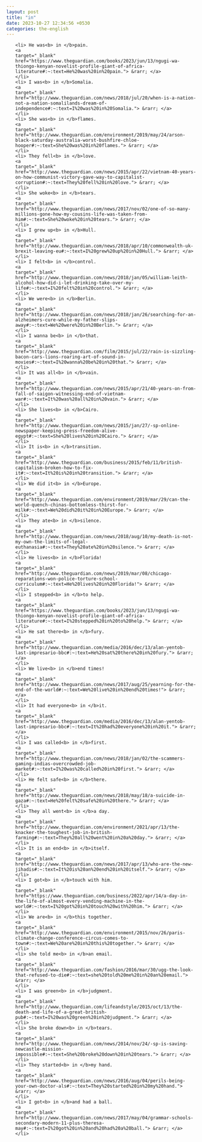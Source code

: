 ```yaml
---
layout: post
title: "in"
date: 2023-10-27 12:34:56 +0530
categories: the-english
---
```

<ol>

    <li> He was<b> in </b>pain.
    <a 
    target="_blank" 
    href="https://www.theguardian.com/books/2023/jun/13/ngugi-wa-thiongo-kenyan-novelist-profile-giant-of-africa-literature#:~:text=He%20was%20in%20pain."> &rarr; </a>
    </li>
    <li> I was<b> in </b>Somalia.
    <a 
    target="_blank" 
    href="http://www.theguardian.com/news/2018/jul/20/when-is-a-nation-not-a-nation-somalilands-dream-of-independence#:~:text=I%20was%20in%20Somalia."> &rarr; </a>
    </li>
    <li> She was<b> in </b>flames.
    <a 
    target="_blank" 
    href="http://www.theguardian.com/environment/2019/may/24/arson-black-saturday-australia-worst-bushfire-chloe-hooper#:~:text=She%20was%20in%20flames."> &rarr; </a>
    </li>
    <li> They fell<b> in </b>love.
    <a 
    target="_blank" 
    href="http://www.theguardian.com/news/2015/apr/22/vietnam-40-years-on-how-communist-victory-gave-way-to-capitalist-corruption#:~:text=They%20fell%20in%20love."> &rarr; </a>
    </li>
    <li> She woke<b> in </b>tears.
    <a 
    target="_blank" 
    href="http://www.theguardian.com/news/2017/nov/02/one-of-so-many-millions-gone-how-my-cousins-life-was-taken-from-him#:~:text=She%20woke%20in%20tears."> &rarr; </a>
    </li>
    <li> I grew up<b> in </b>Hull.
    <a 
    target="_blank" 
    href="http://www.theguardian.com/news/2018/apr/10/commonwealth-uk-brexit-leaving-eu#:~:text=I%20grew%20up%20in%20Hull."> &rarr; </a>
    </li>
    <li> I felt<b> in </b>control.
    <a 
    target="_blank" 
    href="http://www.theguardian.com/news/2018/jan/05/william-leith-alcohol-how-did-i-let-drinking-take-over-my-life#:~:text=I%20felt%20in%20control."> &rarr; </a>
    </li>
    <li> We were<b> in </b>Berlin.
    <a 
    target="_blank" 
    href="http://www.theguardian.com/news/2018/jan/26/searching-for-an-alzheimers-cure-while-my-father-slips-away#:~:text=We%20were%20in%20Berlin."> &rarr; </a>
    </li>
    <li> I wanna be<b> in </b>that.
    <a 
    target="_blank" 
    href="http://www.theguardian.com/film/2015/jul/22/rain-is-sizzling-bacon-cars-lions-roaring-art-of-sound-in-movies#:~:text=I%20wanna%20be%20in%20that."> &rarr; </a>
    </li>
    <li> It was all<b> in </b>vain.
    <a 
    target="_blank" 
    href="http://www.theguardian.com/news/2015/apr/21/40-years-on-from-fall-of-saigon-witnessing-end-of-vietnam-war#:~:text=It%20was%20all%20in%20vain."> &rarr; </a>
    </li>
    <li> She lives<b> in </b>Cairo.
    <a 
    target="_blank" 
    href="http://www.theguardian.com/news/2015/jan/27/-sp-online-newspaper-keeping-press-freedom-alive-egypt#:~:text=She%20lives%20in%20Cairo."> &rarr; </a>
    </li>
    <li> It is<b> in </b>transition.
    <a 
    target="_blank" 
    href="http://www.theguardian.com/business/2015/feb/11/british-capitalism-broken-how-to-fix-it#:~:text=It%20is%20in%20transition."> &rarr; </a>
    </li>
    <li> We did it<b> in </b>Europe.
    <a 
    target="_blank" 
    href="http://www.theguardian.com/environment/2019/mar/29/can-the-world-quench-chinas-bottomless-thirst-for-milk#:~:text=We%20did%20it%20in%20Europe."> &rarr; </a>
    </li>
    <li> They ate<b> in </b>silence.
    <a 
    target="_blank" 
    href="http://www.theguardian.com/news/2018/aug/10/my-death-is-not-my-own-the-limits-of-legal-euthanasia#:~:text=They%20ate%20in%20silence."> &rarr; </a>
    </li>
    <li> He lives<b> in </b>Florida!
    <a 
    target="_blank" 
    href="http://www.theguardian.com/news/2019/mar/08/chicago-reparations-won-police-torture-school-curriculum#:~:text=He%20lives%20in%20Florida!"> &rarr; </a>
    </li>
    <li> I stepped<b> in </b>to help.
    <a 
    target="_blank" 
    href="https://www.theguardian.com/books/2023/jun/13/ngugi-wa-thiongo-kenyan-novelist-profile-giant-of-africa-literature#:~:text=I%20stepped%20in%20to%20help."> &rarr; </a>
    </li>
    <li> He sat there<b> in </b>fury.
    <a 
    target="_blank" 
    href="http://www.theguardian.com/media/2016/dec/13/alan-yentob-last-impresario-bbc#:~:text=He%20sat%20there%20in%20fury."> &rarr; </a>
    </li>
    <li> We live<b> in </b>end times!
    <a 
    target="_blank" 
    href="http://www.theguardian.com/news/2017/aug/25/yearning-for-the-end-of-the-world#:~:text=We%20live%20in%20end%20times!"> &rarr; </a>
    </li>
    <li> It had everyone<b> in </b>it.
    <a 
    target="_blank" 
    href="http://www.theguardian.com/media/2016/dec/13/alan-yentob-last-impresario-bbc#:~:text=It%20had%20everyone%20in%20it."> &rarr; </a>
    </li>
    <li> I was called<b> in </b>first.
    <a 
    target="_blank" 
    href="http://www.theguardian.com/news/2018/jan/02/the-scammers-gaming-indias-overcrowded-job-market#:~:text=I%20was%20called%20in%20first."> &rarr; </a>
    </li>
    <li> He felt safe<b> in </b>there.
    <a 
    target="_blank" 
    href="http://www.theguardian.com/news/2018/may/18/a-suicide-in-gaza#:~:text=He%20felt%20safe%20in%20there."> &rarr; </a>
    </li>
    <li> They all went<b> in </b>a day.
    <a 
    target="_blank" 
    href="http://www.theguardian.com/environment/2021/apr/13/the-knacker-the-toughest-job-in-british-farming#:~:text=They%20all%20went%20in%20a%20day."> &rarr; </a>
    </li>
    <li> It is an end<b> in </b>itself.
    <a 
    target="_blank" 
    href="http://www.theguardian.com/news/2017/apr/13/who-are-the-new-jihadis#:~:text=It%20is%20an%20end%20in%20itself."> &rarr; </a>
    </li>
    <li> I got<b> in </b>touch with him.
    <a 
    target="_blank" 
    href="https://www.theguardian.com/business/2022/apr/14/a-day-in-the-life-of-almost-every-vending-machine-in-the-world#:~:text=I%20got%20in%20touch%20with%20him."> &rarr; </a>
    </li>
    <li> We are<b> in </b>this together.
    <a 
    target="_blank" 
    href="http://www.theguardian.com/environment/2015/nov/26/paris-climate-change-conference-circus-comes-to-town#:~:text=We%20are%20in%20this%20together."> &rarr; </a>
    </li>
    <li> she told me<b> in </b>an email.
    <a 
    target="_blank" 
    href="http://www.theguardian.com/fashion/2016/mar/30/ugg-the-look-that-refused-to-die#:~:text=she%20told%20me%20in%20an%20email."> &rarr; </a>
    </li>
    <li> I was green<b> in </b>judgment.
    <a 
    target="_blank" 
    href="http://www.theguardian.com/lifeandstyle/2015/oct/13/the-death-and-life-of-a-great-british-pub#:~:text=I%20was%20green%20in%20judgment."> &rarr; </a>
    </li>
    <li> She broke down<b> in </b>tears.
    <a 
    target="_blank" 
    href="http://www.theguardian.com/news/2014/nov/24/-sp-is-saving-newcastle-mission-impossible#:~:text=She%20broke%20down%20in%20tears."> &rarr; </a>
    </li>
    <li> They started<b> in </b>my hand.
    <a 
    target="_blank" 
    href="http://www.theguardian.com/news/2016/aug/04/perils-being-your-own-doctor-als#:~:text=They%20started%20in%20my%20hand."> &rarr; </a>
    </li>
    <li> I got<b> in </b>and had a ball.
    <a 
    target="_blank" 
    href="http://www.theguardian.com/news/2017/may/04/grammar-schools-secondary-modern-11-plus-theresa-may#:~:text=I%20got%20in%20and%20had%20a%20ball."> &rarr; </a>
    </li>